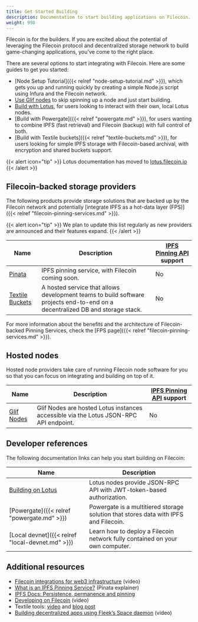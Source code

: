 ```yaml
---
title: Get Started Building
description: Documentation to start building applications on Filecoin.
weight: 998
---
```


Filecoin is for the builders. If you are excited about the potential of leveraging the Filecoin protocol and decentralized storage network to build game-changing applications, you've come to the right place.

There are several options to start integrating with Filecoin. Here are some guides to get you started:

- [Node Setup Tutorial]({{< relref "node-setup-tutorial.md" >}}), which gets you up and running quickly by creating a simple Node.js script using Infura and the Filecoin network.
- [Use Glif nodes](https://lotus.filecoin.io/docs/developers/hosted-lotus/) to skip spinning up a node and just start building.
- [Build with Lotus](https://lotus.filecoin.io), for users looking to interact with their own, local Lotus nodes.
- [Build with Powergate]({{< relref "powergate.md" >}}), for users wanting to combine IPFS (fast retrieval) and Filecoin (backup) with full control of both.
- [Build with Textile buckets]({{< relref "textile-buckets.md" >}}), for users looking for simple IPFS storage with Filecoin-based archival, with encryption and shared buckets support.

{{< alert icon="tip" >}}
Lotus documentation has moved to [lotus.filecoin.io](https://lotus.filecoin.io)
{{< /alert >}}

## Filecoin-backed storage providers

The following products provide storage solutions that are backed up by the Filecoin network and potentially [integrate IPFS as a hot-data layer (FPS)]({{< relref "filecoin-pinning-services.md" >}}).

{{< alert icon="tip" >}}
We plan to update this list regularly as new providers are announced and their features expand.
{{< /alert >}}

| Name                                                | Description                                                                                                                   | [IPFS Pinning API](https://ipfs.github.io/pinning-services-api-spec/) support |
| --------------------------------------------------- | ----------------------------------------------------------------------------------------------------------------------------- | ----------------------------------------------------------------------------- |
| [Pinata](https://pinata.cloud)                      | IPFS pinning service, with Filecoin coming soon.                                                                              | No                                                                            |
| [Textile Buckets](https://docs.textile.io/buckets/) | A hosted service that allows development teams to build software projects end-to-end on a decentralized DB and storage stack. | No                                                                            |

For more information about the benefits and the architecture of Filecoin-backed Pinning Services, check the [FPS page]({{< relref "filecoin-pinning-services.md" >}}).

## Hosted nodes

Hosted node providers take care of running Filecoin node software for you so that you can focus on integrating and building on top of it.

| Name                          | Description                                                                           | [IPFS Pinning API](https://ipfs.github.io/pinning-services-api-spec/) support |
| ----------------------------- | ------------------------------------------------------------------------------------- | ----------------------------------------------------------------------------- |
| [Glif Nodes](https://lotus.filecoin.io/docs/developers/hosted-lotus/) | Glif Nodes are hosted Lotus instances accessible via the Lotus JSON-RPC API endpoint. | No                                                                            |

## Developer references

The following documentation links can help you start building on Filecoin:

| Name                                 | Description                                                                          |
| ------------------------------------ | ------------------------------------------------------------------------------------ |
| [Building on Lotus](https://lotus.filecoin.io) | Lotus nodes provide JSON-RPC API with JWT-token-based authorization.                 |
| [Powergate]({{< relref "powergate.md" >}})            | Powergate is a multitiered storage solution that stores data with IPFS and Filecoin. |
| [Local devnet]({{< relref "local-devnet.md" >}})      | Learn how to deploy a Filecoin network fully contained on your own computer.         |

## Additional resources

- [Filecoin integrations for web3 infrastructure](https://www.youtube.com/watch?v=Q0oe6i7d1u4) (video)
- [What is an IPFS Pinning Service?](https://medium.com/pinata/what-is-an-ipfs-pinning-service-f6ed4cd7e475#:~:text=An%20IPFS%20pinning%20service%20is,running%20your%20own%20IPFS%20nodes.) (Pinata explainer)
- [IPFS Docs: Persistence, permanence and pinning](https://docs.ipfs.io/concepts/persistence/)
- [Developing on Filecoin](https://www.youtube.com/watch?v=aGCpq0Xf-w8) (video)
- Textile tools: [video](https://www.youtube.com/watch?v=IZ8M9m9_uJY) and [blog post](https://blog.textile.io/developer-tools-for-filecoin-ipfs-web/)
- [Building decentralized apps using Fleek’s Space daemon](https://www.youtube.com/watch?v=pWJ5fty-7mA) (video)
